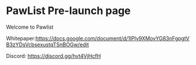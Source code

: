 # PawList Pre-launch page

Welcome to Pawlist

Whitepaper:https://docs.google.com/document/d/1lPIy9XMovYG83nFgpgtVB3zYDsVcbsexustqTSnBOGw/edit

Discord: https://discord.gg/hvt4VjHcfH
